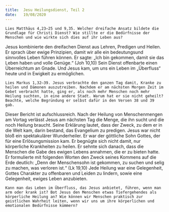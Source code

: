 ```yaml
---
title:  Jesu Heilungsdienst, Teil 2
date:   19/08/2020
---
```


`Lies Matthäus 4,23–25 und 9,35. Welcher dreifache Ansatz bildete die Grundlage für Christi Dienst? Wie stillte er die Bedürfnisse der Menschen und wie wirkte sich dies auf ihr Leben aus?`

Jesus kombinierte den dreifachen Dienst aus Lehren, Predigen und Heilen. Er sprach über ewige Prinzipien, damit wir alle ein bedeutungsund sinnvolles Leben führen können. Er sagte: „Ich bin gekommen, damit sie das Leben haben und volle Genüge.“ (Joh 10,10) Sein Dienst offenbarte einen Überreichtum an Gnade. Und Jesus kam, um uns ein Leben im „Überfluss“ heute und in Ewigkeit zu ermöglichen.

`Lies Markus 1,32–39. Jesus verbrachte den ganzen Tag damit, Kranke zu heilen und Dämonen auszutreiben. Nachdem er am nächsten Morgen Zeit im Gebet verbracht hatte, ging er, als noch mehr Menschen noch mehr Heilung suchten, in eine andere Stadt. Warum hat er sie nicht geheilt? Beachte, welche Begründung er selbst dafür in den Versen 38 und 39 gab.`

Dieser Bericht ist aufschlussreich. Nach der Heilung von Menschenmengen am Vortag verlässt Jesus am nächsten Tag die Menge, die ihn sucht und die noch Heilung braucht. Seine Erklärung lautet, dass der Zweck, zu dem er in die Welt kam, darin bestand, das Evangelium zu predigen. Jesus war nicht bloß ein spektakulärer Wunderheiler. Er war der göttliche Sohn Gottes, der für eine Erlösungsmission kam. Er begnügte sich nicht damit, nur körperliche Krankheiten zu heilen. Er sehnte sich danach, dass die Menschen die Gabe des ewigen Lebens annahmen, die er zu bieten hatte. Er formulierte mit folgenden Worten den Zweck seines Kommens auf die Erde deutlich: „Denn der Menschensohn ist gekommen, zu suchen und selig zu machen, was verloren ist.“ (Lk 19,10) Jede Heilung war eine Gelegenheit, Gottes Charakter zu offenbaren und Leiden zu lindern, sowie eine Gelegenheit, ewiges Leben anzubieten.

`Kann man das Leben im Überfluss, das Jesus anbietet, führen, wenn man arm oder krank ist? Bot Jesus den Menschen etwas Tiefergehendes als körperliche Heilung an? Wie können wir Menschen praktisch zur geistlichen Wahrheit leiten, wenn wir uns um ihre körperlichen und emotionalen Bedürfnisse kümmern?`